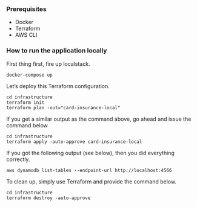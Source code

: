 ### Prerequisites
* Docker
* Terraform
* AWS CLI

### How to run the application locally
First thing first, fire up localstack.

```
docker-compose up
```

Let’s deploy this Terraform configuration.
```
cd infrastructure
terraform init
terraform plan -out="card-insurance-local"
```

If you get a similar output as the command above, go ahead and issue the command below
```
cd infrastructure
terraform apply -auto-approve card-insurance-local
```

If you got the following output (see below), then you did everything correctly.
```
aws dynamodb list-tables --endpoint-url http://localhost:4566
```

To clean up, simply use Terraform and provide the command below.
```
cd infrastructure
terraform destroy -auto-approve
```